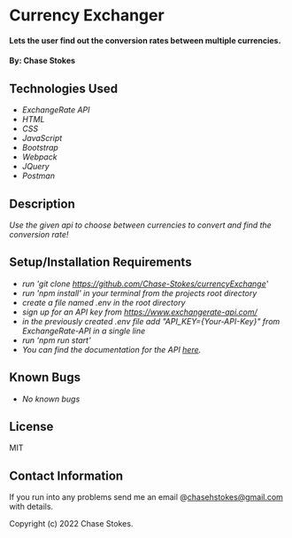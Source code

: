 # Currency Exchanger

#### Lets the user find out the conversion rates between multiple currencies.

#### By: Chase Stokes

## Technologies Used

* _ExchangeRate API_
* _HTML_
* _CSS_
* _JavaScript_
* _Bootstrap_
* _Webpack_
* _JQuery_
* _Postman_


## Description

_Use the given api to choose between currencies to convert and find the conversion rate!_

## Setup/Installation Requirements

* _run 'git clone https://github.com/Chase-Stokes/currencyExchange'_
* _run 'npm install' in your terminal from the projects root directory_
* _create a file named .env in the root directory_
* _sign up for an API key from https://www.exchangerate-api.com/_
* _in the previously created .env file add "API_KEY={Your-API-Key}" from ExchangeRate-API  in a single line_
* _run 'npm run start'_
* _You can find the documentation for the API [here](https://www.exchangerate-api.com/docs/standard-requests)._

## Known Bugs

* _No known bugs_


## License
MIT

## Contact Information
If you run into any problems send me an email @chasehstokes@gmail.com with details.

Copyright (c) 2022 Chase Stokes.